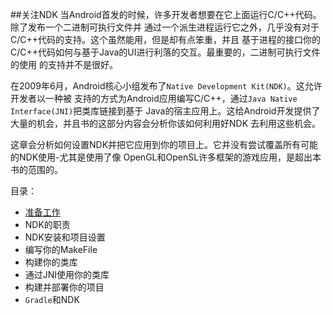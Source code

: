 ##关注NDK
当Android首发的时候，许多开发者想要在它上面运行C/C++代码。除了发布一个二进制可执行文件并
通过一个派生进程运行它之外，几乎没有对于C/C++代码的支持。这个虽然能用，但是却有点笨重，并且
基于进程的接口你的C/C++代码如何与基于Java的UI进行利落的交互。最重要的，二进制可执行文件的使用
的支持并不是很好。

在2009年6月，Android核心小组发布了`Native Development Kit(NDK)`。这允许开发者以一种被
支持的方式为Android应用编写C/C++，通过`Java Native Interface(JNI)`把类库链接到基于
Java的宿主应用上。这给Android开发提供了大量的机会，并且书的这部分内容会分析你该如何利用好NDK
去利用这些机会。

这章会分析如何设置NDK并把它应用到你的项目上。它并没有尝试覆盖所有可能的NDK使用-尤其是使用了像
OpenGL和OpenSL许多框架的游戏应用，是超出本书的范围的。

目录：

* [准备工作](/FoucusOnNDK/Prerequisites.md)
* NDK的职责
* NDK安装和项目设置
* 编写你的MakeFile
* 构建你的类库
* 通过JNI使用你的类库
* 构建并部署你的项目
* `Gradle`和NDK
